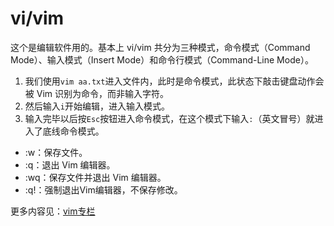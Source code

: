 # vi/vim

这个是编辑软件用的。基本上 vi/vim 共分为三种模式，命令模式（Command Mode）、输入模式（Insert Mode）和命令行模式（Command-Line Mode）。

1. 我们使用`vim aa.txt`进入文件内，此时是命令模式，此状态下敲击键盘动作会被 Vim 识别为命令，而非输入字符。
2. 然后输入`i`开始编辑，进入输入模式。
3. 输入完毕以后按`Esc`按钮进入命令模式，在这个模式下输入`:`（英文冒号）就进入了底线命令模式。

* :w：保存文件。
* :q：退出 Vim 编辑器。
* :wq：保存文件并退出 Vim 编辑器。
* :q!：强制退出Vim编辑器，不保存修改。

更多内容见：[vim专栏](https://coding3min.com/tag/vim/)